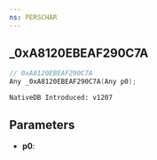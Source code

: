 ```yaml
---
ns: PERSCHAR
---
```

## _0xA8120EBEAF290C7A

```c
// 0xA8120EBEAF290C7A
Any _0xA8120EBEAF290C7A(Any p0);
```

```
NativeDB Introduced: v1207
```

## Parameters
* **p0**:
